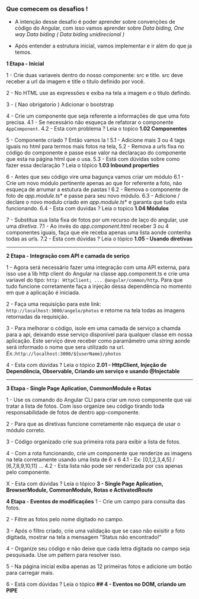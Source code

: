 ### Que comecem os desafios !
 - A intenção desse desafio é poder aprender sobre convenções de código do Angular, com isso vamos aprender sobre *Data biding*, *One way Data biding ( Data biding unidirecional )*

  * Após entender a estrutura inicial, vamos implementar e ir além do que ja temos.
    
  **1 Etapa - Inicial**

  1 - Crie duas variaveis dentro do nosso componente: src e title. src deve receber a url da imagem e title o titulo definido por você.
    
  2 - No HTML use as expressões e exiba na tela a imagem e o titulo defindo.
    
  3 - ( Nao obrigatorio ) Adicionar o bootstrap
    
  4 - Crie um componente que seja referente a informações de que uma foto precisa.
    4.1 - Se necessário não esqueça de refatorar o componente ```AppComponent```.
    4.2 - Esta com problema ? Leia o topico **1.02 Componentes**
    
  5 - Componente criado ? Então vamos la ! 
    5.1 - Adicione mais 3 ou 4 tags iguais no html para termos mais fotos na tela, 
    5.2 - Remova a urls fixa no código do componente e passe esse valor na declaraçao do componente que esta na página html que o usa.
    5.3 - Está com dúvidas sobre como fazer essa declaração ? Leia o tópico **1.03 Inbound properties**
    
  6 - Antes que seu código vire uma bagunça vamos criar um módulo
  6.1 - Crie um novo módulo pertinente apenas ao que for referente a foto, não esqueça de arrumar a estutura de pastas !
  6.2 - Remova o componente de foto de *app.module.ts** e passe para seu novo módulo.
  6.3 - Adicione / declare o novo modulo criado em *app.module.ts** e garanta que tudo esta funcionando.
  6.4 - Esta com duvidas ? Leia o topico **1.04 Módulos**
    
  7 - Substitua sua lista fixa de fotos por um recurso de laço do angular, use uma *diretiva*.
    7.1 - Ao invés do *app.component.html* receber 3 ou 4 componentes iguais, faça que ele receba apenas uma lista aonde contenha todas as urls.
    7.2 - Esta com  dúvidas ? Leia o tópico **1.05 - Usando diretivas** 

---
  **2 Etapa - Integração com API e camada de seriço**

  1 - Agora será necessário fazer uma integração com uma API externa, para isso use a lib http client do Angular na classe app.component.ts e crie uma variavel do tipo: ```http: HttpClient; ... @angular/common/http```. Para que tudo funcione corretamente faça a injeção dessa dependência no momento em que a aplicação é iniciada.

  2 - Faça uma requisição para este link: ```http://localhost:3000/angelo/photos``` e retorne na tela todas as imagens retornadas da requisição. 

  3 - Para melhorar o código, isole em uma camada de serviço a chamda para a api, deixando esse serviço disponível para qualquer classe em nossa aplicação. Este serviço deve receber como paramâmetro uma *string* aonde será informado o nome que sera utilizado na url. *Ex*.:```http://localhost:3000/${userName}/photos```

  4 - Esta com dúvidas ? Leia o tópico **2.01 - HttpClient, Injeção de Dependência, Observable, Criando um serviço e usando @Injectable**

---

  **3 Etapa - Single Page Aplication, CommonModule e Rotas**

  1 - Use os comando do Angular CLI para criar um novo componente que vai tratar a lista de fotos. Com isso organize seu código tirando toda responsabilidade de fotos de dentro app-componente.
    
  2 - Para que as diretivas funcione corretamente não esqueça de usar o módulo correto.

  3 - Código organizado crie sua primeira rota para exibir a lista de fotos.

  4 - Com a rota funcionando, crie um componente que renderize as imagens na tela corretamente usando uma lista de 6 x 6 
  4.1 - Ex: [0,1,2,3,4,5] / [6,7,8,9,10,11] ...
  4.2 - Esta lista não pode ser renderizada por css apenas pelo componente.

  X - Esta com dúvidas ? Leia o tópico **3 - Single Page Aplication, BrowserModule, CommonModule, Rotas e ActivatedRoute**

  **4 Etapa - Eventos de modificações**
  1 - Crie um campo para consulta das fotos.
  
  2 - Filtre as fotos pelo nome digitado no campo.
  
  3 - Após o filtro criado, crie uma validação que se caso não exisitir a foto digitada, mostrar na tela a mensagem "Status não encontrado!"
  
  4 - Organize seu código e não deixe que cada letra digitada no campo seja pesquisada. Use um pattern para resolver isso.
  
  5 - Na página inicial exiba apenas as 12 primeiras fotos e adicione um botão para carregar mais.

  6 - Está com dúvidas ? Leia o tópico **## 4 - Eventos no DOM, criando um PIPE**


